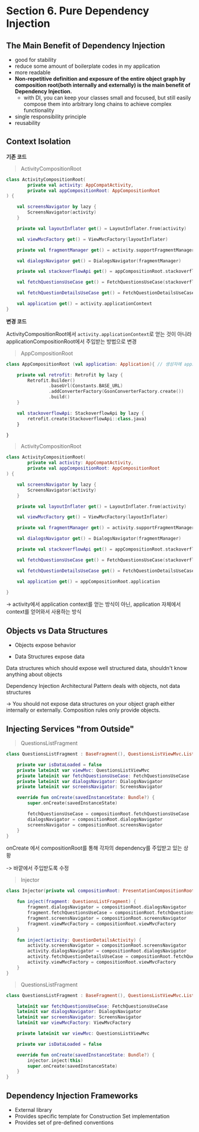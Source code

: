 # Section 6. Pure Dependency Injection

## The Main Benefit of Dependency Injection

- good for stability
- reduce some amount of boilerplate codes in my application
- more readable
- **Non-repetitive definition and exposure of the entire object graph by composition root(both internally and externally) is the main benefit of Dependency Injection.**
  - with DI, you can keep your classes small and focused, but still easily compose them into arbitrary long chains to achieve complex functionality
- single responsibility principle
- reusability





## Context Isolation

**기존 코드**

> ActivityCompositionRoot

```kotlin
class ActivityCompositionRoot(
        private val activity: AppCompatActivity,
        private val appCompositionRoot: AppCompositionRoot
) {

    val screensNavigator by lazy {
        ScreensNavigator(activity)
    }

    private val layoutInflater get() = LayoutInflater.from(activity)

    val viewMvcFactory get() = ViewMvcFactory(layoutInflater)

    private val fragmentManager get() = activity.supportFragmentManager

    val dialogsNavigator get() = DialogsNavigator(fragmentManager)

    private val stackoverflowApi get() = appCompositionRoot.stackoverflowApi

    val fetchQuestionsUseCase get() = FetchQuestionsUseCase(stackoverflowApi)

    val fetchQuestionDetailsUseCase get() = FetchQuestionDetailsUseCase(stackoverflowApi)

  	val application get() = activity.applicationContext
}
```



**변경 코드**

ActivityCompositionRoot에서 `activity.applicationContext`로 얻는 것이 아니라 applicationCompositionRoot에서 주입받는 방법으로 변경

> AppCompositionRoot

```kotlin
class AppCompositionRoot (val application: Application){ // 생성자에 appication 추가

    private val retrofit: Retrofit by lazy {
        Retrofit.Builder()
                .baseUrl(Constants.BASE_URL)
                .addConverterFactory(GsonConverterFactory.create())
                .build()
    }

    val stackoverflowApi: StackoverflowApi by lazy {
        retrofit.create(StackoverflowApi::class.java)
    }

}
```

> ActivityCompositionRoot

```kotlin
class ActivityCompositionRoot(
        private val activity: AppCompatActivity,
        private val appCompositionRoot: AppCompositionRoot
) {

    val screensNavigator by lazy {
        ScreensNavigator(activity)
    }

    private val layoutInflater get() = LayoutInflater.from(activity)

    val viewMvcFactory get() = ViewMvcFactory(layoutInflater)

    private val fragmentManager get() = activity.supportFragmentManager

    val dialogsNavigator get() = DialogsNavigator(fragmentManager)

    private val stackoverflowApi get() = appCompositionRoot.stackoverflowApi

    val fetchQuestionsUseCase get() = FetchQuestionsUseCase(stackoverflowApi)

    val fetchQuestionDetailsUseCase get() = FetchQuestionDetailsUseCase(stackoverflowApi)

    val application get() = appCompositionRoot.application

}
```



-> activity에서 application context를 얻는 방식이 아닌, application 자체에서 context를 얻어와서 사용하는 방식





## Objects vs Data Structures

- Objects expose behavior

- Data Structures expose data

Data structures which should expose well structured data, shouldn't know anything about objects

Dependency Injection Architectural Pattern deals with objects, not data structures

-> You should not expose data structures on your object graph either internally or externally. Composition rules only provide objects.





## Injecting Services "from Outside"

> QuestionsListFragment

```kotlin
class QuestionsListFragment : BaseFragment(), QuestionsListViewMvc.Listener {

    private var isDataLoaded = false
    private lateinit var viewMvc: QuestionsListViewMvc
    private lateinit var fetchQuestionsUseCase: FetchQuestionsUseCase
    private lateinit var dialogsNavigator: DialogsNavigator
    private lateinit var screensNavigator: ScreensNavigator

    override fun onCreate(savedInstanceState: Bundle?) {
        super.onCreate(savedInstanceState)

        fetchQuestionsUseCase = compositionRoot.fetchQuestionsUseCase
        dialogsNavigator = compositionRoot.dialogsNavigator
        screensNavigator = compositionRoot.screensNavigator
    }
}
```

onCreate 에서 compositionRoot를 통해 각자의 dependency를 주입받고 있는 상황

-> 바깥에서 주입받도록 수정



> Injector

```kotlin
class Injector(private val compositionRoot: PresentationCompositionRoot) {

    fun inject(fragment: QuestionsListFragment) {
        fragment.dialogsNavigator = compositionRoot.dialogsNavigator
        fragment.fetchQuestionsUseCase = compositionRoot.fetchQuestionsUseCase
        fragment.screensNavigator = compositionRoot.screensNavigator
        fragment.viewMvcFactory = compositionRoot.viewMvcFactory
    }

    fun inject(activity: QuestionDetailsActivity) {
        activity.screensNavigator = compositionRoot.screensNavigator
        activity.dialogsNavigator = compositionRoot.dialogsNavigator
        activity.fetchQuestionDetailsUseCase = compositionRoot.fetchQuestionDetailsUseCase
        activity.viewMvcFactory = compositionRoot.viewMvcFactory
    }
}
```

> QuestionsListFragment

```kotlin
class QuestionsListFragment : BaseFragment(), QuestionsListViewMvc.Listener {

    lateinit var fetchQuestionsUseCase: FetchQuestionsUseCase
    lateinit var dialogsNavigator: DialogsNavigator
    lateinit var screensNavigator: ScreensNavigator
    lateinit var viewMvcFactory: ViewMvcFactory

    private lateinit var viewMvc: QuestionsListViewMvc

    private var isDataLoaded = false

    override fun onCreate(savedInstanceState: Bundle?) {
        injector.inject(this)
        super.onCreate(savedInstanceState)
    }
}
```





## Dependency Injection Frameworks

- External library
- Provides specific template for Construction Set implementation
- Provides set of pre-defined conventions

